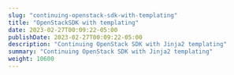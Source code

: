 ```yaml
---
slug: "continuing-openstack-sdk-with-templating"
title: "OpenStackSDK with templating"
date: 2023-02-27T00:09:22-05:00
publishDate: 2023-02-27T00:09:22-05:00
description: "Continuing OpenStack SDK with Jinja2 templating"
summary: "Continuing OpenStack SDK with Jinja2 templating"
weight: 10600
---
```

